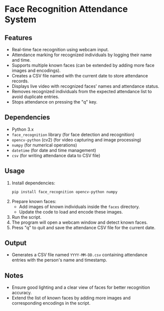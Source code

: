 
# Face Recognition Attendance System

## Features
- Real-time face recognition using webcam input.
- Attendance marking for recognized individuals by logging their name and time.
- Supports multiple known faces (can be extended by adding more face images and encodings).
- Creates a CSV file named with the current date to store attendance records.
- Displays live video with recognized faces' names and attendance status.
- Removes recognized individuals from the expected attendance list to avoid duplicate entries.
- Stops attendance on pressing the "q" key.

## Dependencies
- Python 3.x
- `face_recognition` library (for face detection and recognition)
- `opencv-python` (cv2) (for video capturing and image processing)
- `numpy` (for numerical operations)
- `datetime` (for date and time management)
- `csv` (for writing attendance data to CSV file)

## Usage
1. Install dependencies:
   ```bash
   pip install face_recognition opencv-python numpy
   ```
2. Prepare known faces:
   - Add images of known individuals inside the `faces` directory.
   - Update the code to load and encode these images.
3. Run the script.
4. The program will open a webcam window and detect known faces.
5. Press "q" to quit and save the attendance CSV file for the current date.

## Output
- Generates a CSV file named `YYYY-MM-DD.csv` containing attendance entries with the person's name and timestamp.

## Notes
- Ensure good lighting and a clear view of faces for better recognition accuracy.
- Extend the list of known faces by adding more images and corresponding encodings in the script.

